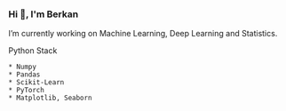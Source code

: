 ### Hi 👋, I'm Berkan

I’m currently working on Machine Learning, Deep Learning and Statistics.

Python Stack
    
    * Numpy
    * Pandas
    * Scikit-Learn
    * PyTorch
    * Matplotlib, Seaborn


<!--
**bceran/bceran** is a ✨ _special_ ✨ repository because its `README.md` (this file) appears on your GitHub profile.

Here are some ideas to get you started:

- 🔭 I’m currently working on ...
- 🌱 I’m currently learning ...
- 👯 I’m looking to collaborate on ...
- 🤔 I’m looking for help with ...
- 💬 Ask me about ...
- 📫 How to reach me: ...
- 😄 Pronouns: ...
- ⚡ Fun fact: ...
-->
